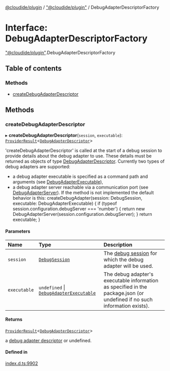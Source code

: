 [@cloudide/plugin](../README.md) / ["@cloudide/plugin"](../modules/_cloudide_plugin_.md) / DebugAdapterDescriptorFactory

# Interface: DebugAdapterDescriptorFactory

["@cloudide/plugin"](../modules/_cloudide_plugin_.md).DebugAdapterDescriptorFactory

## Table of contents

### Methods

- [createDebugAdapterDescriptor](cloudide_plugin_.DebugAdapterDescriptorFactory.md#createdebugadapterdescriptor)

## Methods

### createDebugAdapterDescriptor

▸ **createDebugAdapterDescriptor**(`session`, `executable`): [`ProviderResult`](../modules/_cloudide_plugin_.md#providerresult)<[`DebugAdapterDescriptor`](../modules/_cloudide_plugin_.md#debugadapterdescriptor)\>

'createDebugAdapterDescriptor' is called at the start of a debug session to provide details about the debug adapter to use.
These details must be returned as objects of type [DebugAdapterDescriptor](#DebugAdapterDescriptor).
Currently two types of debug adapters are supported:
- a debug adapter executable is specified as a command path and arguments (see [DebugAdapterExecutable](#DebugAdapterExecutable)),
- a debug adapter server reachable via a communication port (see [DebugAdapterServer](#DebugAdapterServer)).
If the method is not implemented the default behavior is this:
  createDebugAdapter(session: DebugSession, executable: DebugAdapterExecutable) {
     if (typeof session.configuration.debugServer === 'number') {
        return new DebugAdapterServer(session.configuration.debugServer);
     }
     return executable;
  }

#### Parameters

| Name | Type | Description |
| :------ | :------ | :------ |
| `session` | [`DebugSession`](cloudide_plugin_.DebugSession.md) | The [debug session](#DebugSession) for which the debug adapter will be used. |
| `executable` | `undefined` \| [`DebugAdapterExecutable`](../classes/cloudide_plugin_.DebugAdapterExecutable.md) | The debug adapter's executable information as specified in the package.json (or undefined if no such information exists). |

#### Returns

[`ProviderResult`](../modules/_cloudide_plugin_.md#providerresult)<[`DebugAdapterDescriptor`](../modules/_cloudide_plugin_.md#debugadapterdescriptor)\>

a [debug adapter descriptor](#DebugAdapterDescriptor) or undefined.

#### Defined in

[index.d.ts:9902](https://github.com/shuyaqian/cloudide-plugin-api/blob/26b31b9/index.d.ts#L9902)

